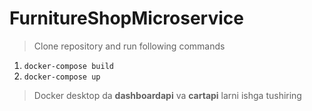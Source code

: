 # FurnitureShopMicroservice

> Clone repository and run following commands

1. ```docker-compose build ```
2. ```docker-compose up ```

> Docker desktop da __dashboardapi__ va __cartapi__ larni ishga tushiring
